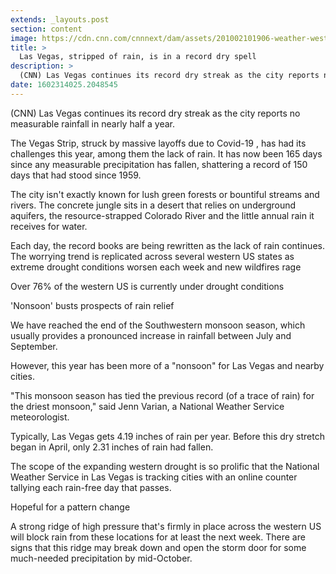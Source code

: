 ```yaml
--- 
extends: _layouts.post 
section: content 
image: https://cdn.cnn.com/cnnnext/dam/assets/201002101906-weather-western-us-drought-monitor-20200210-super-tease.jpg 
title: > 
  Las Vegas, stripped of rain, is in a record dry spell 
description: > 
  (CNN) Las Vegas continues its record dry streak as the city reports no measurable rainfall in nearly half a year.However, this year has been more of a "nonsoon" for Las Vegas and nearby cities."This monsoon season has tied the previous record (of a trace of rain) for the driest monsoon," said Jenn Varian, a National Weather Service meteorologist.Typically, Las Vegas gets 4.19 inches of rain per year.The scope of the expanding western drought is so prolific that the National Weather Service in Las Vegas is tracking cities with an online counter tallying each rain-free day that passes. 
date: 1602314025.2048545 
--- 
```

(CNN) Las Vegas continues its record dry streak as the city reports no measurable rainfall in nearly half a year.

The Vegas Strip, struck by massive layoffs due to Covid-19 , has had its challenges this year, among them the lack of rain. It has now been 165 days since any measurable precipitation has fallen, shattering a record of 150 days that had stood since 1959.

The city isn't exactly known for lush green forests or bountiful streams and rivers. The concrete jungle sits in a desert that relies on underground aquifers, the resource-strapped Colorado River and the little annual rain it receives for water.

Each day, the record books are being rewritten as the lack of rain continues. The worrying trend is replicated across several western US states as extreme drought conditions worsen each week and new wildfires rage

Over 76% of the western US is currently under drought conditions

'Nonsoon' busts prospects of rain relief

We have reached the end of the Southwestern monsoon season, which usually provides a pronounced increase in rainfall between July and September.

However, this year has been more of a "nonsoon" for Las Vegas and nearby cities.

"This monsoon season has tied the previous record (of a trace of rain) for the driest monsoon," said Jenn Varian, a National Weather Service meteorologist.

Typically, Las Vegas gets 4.19 inches of rain per year. Before this dry stretch began in April, only 2.31 inches of rain had fallen.

The scope of the expanding western drought is so prolific that the National Weather Service in Las Vegas is tracking cities with an online counter tallying each rain-free day that passes.

Hopeful for a pattern change

A strong ridge of high pressure that's firmly in place across the western US will block rain from these locations for at least the next week. There are signs that this ridge may break down and open the storm door for some much-needed precipitation by mid-October.